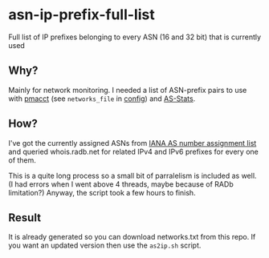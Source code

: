 # asn-ip-prefix-full-list
Full list of IP prefixes belonging to every ASN (16 and 32 bit) that is currently used

## Why?

Mainly for network monitoring. I needed a list of ASN-prefix pairs to use with [pmacct](https://github.com/pmacct/pmacct) (see `networks_file` in [config](https://github.com/pmacct/pmacct/blob/master/CONFIG-KEYS)) and [AS-Stats](https://github.com/manuelkasper/AS-Stats).

## How?

I've got the currently assigned ASNs from [IANA AS number assignment list](https://www.iana.org/assignments/as-numbers/as-numbers.xhtml) and queried whois.radb.net for related IPv4 and IPv6 prefixes for every one of them.

This is a quite long process so a small bit of parralelism is included as well. (I had errors when I went above 4 threads, maybe because of RADb limitation?) Anyway, the script took a few hours to finish.

## Result

It is already generated so you can download networks.txt from this repo. If you want an updated version then use the `as2ip.sh` script.
